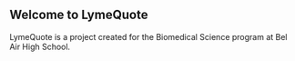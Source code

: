 ## Welcome to LymeQuote

LymeQuote is a project created for the Biomedical Science program at Bel Air High School.

<script>
  class Quote {
    constructor(text = null, author = null, date = null, description = null) {
      if (text != null) {
        this.text = String(text);
      }
      
      if (author != null) {
        this.author = String(author);
      }
      
      if (date != null) {
        this.date = Number(date);
      }
  
      if (description != null) {
        this.description = String(description);
      }
    }
  }
  
  quotes = [
      new Quote("Education is the most powerful weapon which you can use to change the world.", "Nelson Mandela"), 
      new Quote("Out of suffering have emerged the strongest souls; the most massive characters are seared with scars.", "Edwin Hubbel Chapin"),
      new Quote("Three things cannot long be hidden: the sun, the moon, and the truth.","Buddha"),
      new Quote("Wisdom begins in wonder.","Socrates"),
      new Quote("Those who do not remember the past are condemned to repeat it.", "George Santayana"),
      new Quote("It is foolish to be convinced without evidence, but it is equally foolish to refuse to be convinced by real evidence", "Upton Sinclair"),

      new Quote("Be yourself; everyone else is already taken.", "Oscar Wilde"),
      new Quote("I'm selfish, impatient and a little insecure. I make mistakes, I am out of control and at times hard to handle. But if you can't handle me at my worst, then you sure as hell don't deserve me at my best.", "Marilyn Monroe"),
      new Quote("Two things are infinite: the universe and human stupidity; and I'm not sure about the universe.", "Albert Einstein"),
      new Quote("Be who you are and say what you feel, because those who mind don't matter, and those who matter don't mind.", "Bernard M. Baruch"),
      new Quote("“You only live once, but if you do it right, once is enough.", "Mae West"),
      new Quote("Be the change that you wish to see in the world.", "Mahatma Gandhi"),
      new Quote("In three words I can sum up everything I've learned about life: it goes on.", "Robert Frost"),
      new Quote("If you tell the truth, you don't have to remember anything.", "Mark Twain"),
      new Quote("I've learned that people will forget what you said, people will forget what you did, but people will never forget how you made them feel.", "Maya Angelou"),
      new Quote("A friend is someone who knows all about you and still loves you.", "Elbert Hubbard"),
      new Quote("To live is the rarest thing in the world. Most people exist, that is all.", "Oscar Wilde"),
      new Quote("Always forgive your enemies; nothing annoys them so much.", "Oscar Wilde"),
      new Quote("Live as if you were to die tomorrow. Learn as if you were to live forever.", "Mahatma Gandhi"),
      new Quote("We accept the love we think we deserve.", "Stephen Chbosky, The Perks of Being a Wallflower"),
      new Quote("Without music, life would be a mistake.", "Friedrich Nietzsche, Twilight of the Idols"),
      new Quote("I am so clever that sometimes I don't understand a single word of what I am saying.", "Oscar Wilde, The Happy Prince and Other Stories"),
      new Quote("To be yourself in a world that is constantly trying to make you something else is the greatest accomplishment.", "Ralph Waldo Emerson"),

      new Quote("Can't fly an airplane while looking down","Logan Bennett"),
      new Quote("Big fat hairy deal lasagna time funny large orange cat","Garfield"),
      new Quote("allah cat allah cat","allah cat"),
      new Quote("THEY HIT THE PENTAGON", "Zach Hadel"),
      new Quote(
        "Millions of people worldwide suffer from autoimmune disease and chronic illness. What is fueling this 21st-century pandemic?",
        "Chronic",
        2020,
        "As Dr. Steven Philips, MD reveals in his novel, 'Chronic', there is compelling evidence that Lyme disease is also the source of chronic disorders such as autoimmune conditions."
        ),
      new Quote("Matt loves skin", "Anthony Gu", 2022),
      new Quote("Early bird gets the worm, but I am wolf not lion or tiger, I don't perform in circus", "Rich Richman McRibRicher", 1999),
      new Quote("It is only when mosquito land on your balls that you realize there is a way to solve problems without using violence.", "Confucius"),
      new Quote("I'd rather be loved for who I am than loved for who I am not.", "Kurt Cobain"),
      new Quote("Squangle beedorp wingle jangle bango bongo dagy your dad is now lady", "Matthew Schulte", 2022, "Haha loser u got trolled ur dad is actually man still quangle dongle i will find your location and fondle"),
      new Quote("I'm not a senior yet; however,", "Gabe Newell", 2022, "I should have burned this place down while I had the chance"),
      new Quote(
        "I miss the mask because I could say whatever I wanted to say and nobody could see me say it.",
        "Mr. Benfield",
        2022,
        "That's what the purpose of the mask is."
        ),
      new Quote(
        "Nothing is more agonizing than feeling inexplicably sick.",
        "Dr. Steven Philips and Dana Parish",
        2020,
        "This quote was excerpted from a novel titled 'Chronic: The Hidden Cause of the Autoimmune Pandemic and How to Get Healthy Again.'"
        ),
      new Quote(
        "As much as we love nature, it's become a veritable hazard zone throughout the world.",
        "Dr. Steven Philips and Dana Parish",
        2020,
        "Thanks to climate change, disease-carrying bugs have exploded in number and spread to places they could not have previously survived. For example, ticks, 50% of which carry pathogens (Dr. Steven Philips, MD). Ticks are especially dangerous for their likelihood to cause Lyme disease, a complex and poorly understood disease that can then cause autoimmune reactions. To read more about Lyme disease and its link to autoimmune disorders, read Dr. Steven Philips' novel, 'Chronic: The Hidden Cause of the Autoimmune Pandemic and How to Get Health Again'."
        ),
      new Quote(
        "[Jeffrey Wigand] became an informant for the media in the mid-1990s, exposing how Big Tobacco... promoted [cigarettes] knowing they were addictive and carcinogenic.",
        "Dr. Steven Philips and Dana Parish",
        2020,
        "There is compelling evidence that Lyme disease is also the source of chronic disorders such as autoimmune conditions. Dr. Steven Philips, MD and Dana Parish explore this topic in their novel, 'Chronic: The Hidden Cause of the Autoimmune Pandemic and How to Get Healthy Again'. One of their main topics is how the medical community shuns and silences Lyme disease and its victims. Why? Because immunosuppresants are expensive — and profitable."
      ),
      new Quote(
        "Lyme is known as The Great Imitator. But we consider Lyme, or more accurately Lyme+, \"The Great Cause.\"",
        "Dr. Steven Philips and Dana Parish",
        2020,
        "Lyme disease is a bacterial infection commonly transmitted through bug bites. However, Lyme disease is often accompanied by several other diseases — this cocktail of infections is what Dr. Steven Philips calls \"Lyme+.\" But calling these infections \"imitators\" misrepresents the truth: these infections actually cause a very wide range of chronic and autoimmune diseases."
      ),
      new Quote(
        "The vast majority of people also view Lyme as a problem confined to certain areas of the world, notably the northeastern U.S. Wrong. Wrong.",
        "Dr. Steven Philips and Dana Parish",
        2020,
        "Lyme disease has been reported in all 50 states except Hawaii. Additionally, Lyme disease is not just a \"tick-borne illness\"; it can also be transmitted via fleas, lice, sand flies, spiders, ants, even cat scratches/bites. Dr. Steven Philips and Dana Parish explore Lyme disease further in their eye-opening novel, 'Chronic: The Hidden Cause of the Autoimmune Pandemic and How to Get Healthy Again'"
      ),
      new Quote(
        "Semantics guide care.",
        "Dr. Steven Philips and Dana Parish",
        2020,
        "This quote was excerpted from a novel titled 'Chronic: The Hidden Cause of the Autoimmune Pandemic and How to Get Healthy Again.' This novel reveals many truths about Lyme disease, including the truth about \"Post-Treatment Lyme Disease Syndrome.\" The particular word choice of this phrase suggests that the symptoms after short-term Lyme therapy are not caused by an ongoing, unkilled infection — which is not the truth."
      ),
      new Quote(
        "No, you're not crazy. You know your body. You know something is not right and you're not getting the right attention. Follow your gut.",
        "Dr. Steven Philips and Dana Parish",
        2020,
        "This quote was excerpted from a novel titled 'Chronic: The Hidden Cause of the Autoimmune Pandemic and How to Get Healthy Again.' In this novel, Dr. Steven Philips, MD and Dana Parish provide compelling evidence that chronic Lyme disease exists, even when doctors around the world insist otherwise."
      ),
      new Quote(
        "Arrogance frequently goes hand in hand with ignorance.",
        "Dr. Steven Philips and Dana Parish",
        2020,
        "This quote was excerpted from a novel titled 'Chronic: The Hidden Cause of the Autoimmune Pandemic and How to Get Healthy Again.' In this novel, Dr. Steven Philips, MD and Dana Parish describe how the medical world suffers from the same vices as other areas of life. In this particular case, how many doctors in the medical world refuse to believe that Lyme disease can cause autoimmune disorders such as rheumatoid arthritis."
      )
    ]
  
  function print_quotes() {
    for (let i = 0; i < quotes.length; i++) {
      document.write(quotes[i].text + " - " + quotes[i].author + ", " + quotes[i].date + "<br>");
    }
  }
  
  var index
  var old_index
  function random_quote() {
    old_index = index
    
    while (index == old_index) {
      index = Math.floor(Math.random() * quotes.length);
    }
  
    // document.write(quotes[index].text + quotes[index].author + quotes[index].date);

    quote = quotes[index].text;
  
    if (quotes[index].author != null) {
      quote = quote + " — " + quotes[index].author;
    } else {
      quote = quote + " —  Unknown";
    }
  
    if (quotes[index].date != null) {
      quote = quote + ", " + quotes[index].date;
    }
  
    description = ""

    if (quotes[index].description != null) {
      description = quotes[index].description;
    }
  
    document.getElementById("quote").innerHTML = quote;
    document.getElementById("description").innerHTML = description;

    // document.getElementById("quote").innerHTML = quotes[index].text + " — " + quotes[index].author + ", " + quotes[index].date "<br>";
  }
  
  random_quote();
</script>
